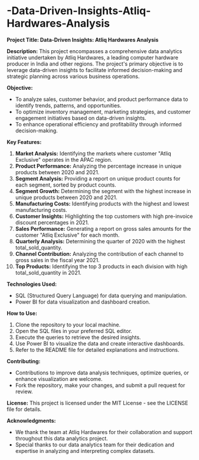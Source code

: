 # -Data-Driven-Insights-Atliq-Hardwares-Analysis

**Project Title: Data-Driven Insights: Atliq Hardwares Analysis**


**Description:**
This project encompasses a comprehensive data analytics initiative undertaken by Atliq Hardwares, a leading computer hardware producer in India and other regions. The project's primary objective is to leverage data-driven insights to facilitate informed decision-making and strategic planning across various business operations.

**Objective:**
- To analyze sales, customer behavior, and product performance data to identify trends, patterns, and opportunities.
- To optimize inventory management, marketing strategies, and customer engagement initiatives based on data-driven insights.
- To enhance operational efficiency and profitability through informed decision-making.

**Key Features:**
1. **Market Analysis:** Identifying the markets where customer "Atliq Exclusive" operates in the APAC region.
2. **Product Performance:** Analyzing the percentage increase in unique products between 2020 and 2021.
3. **Segment Analysis:** Providing a report on unique product counts for each segment, sorted by product counts.
4. **Segment Growth:** Determining the segment with the highest increase in unique products between 2020 and 2021.
5. **Manufacturing Costs:** Identifying products with the highest and lowest manufacturing costs.
6. **Customer Insights:** Highlighting the top customers with high pre-invoice discount percentages in 2021.
7. **Sales Performance:** Generating a report on gross sales amounts for the customer "Atliq Exclusive" for each month.
8. **Quarterly Analysis:** Determining the quarter of 2020 with the highest total_sold_quantity.
9. **Channel Contribution:** Analyzing the contribution of each channel to gross sales in the fiscal year 2021.
10. **Top Products:** Identifying the top 3 products in each division with high total_sold_quantity in 2021.

**Technologies Used:**
- SQL (Structured Query Language) for data querying and manipulation.
- Power BI for data visualization and dashboard creation.

**How to Use:**
1. Clone the repository to your local machine.
2. Open the SQL files in your preferred SQL editor.
3. Execute the queries to retrieve the desired insights.
4. Use Power BI to visualize the data and create interactive dashboards.
5. Refer to the README file for detailed explanations and instructions.

**Contributing:**
- Contributions to improve data analysis techniques, optimize queries, or enhance visualization are welcome.
- Fork the repository, make your changes, and submit a pull request for review.

**License:**
This project is licensed under the MIT License - see the LICENSE file for details.

**Acknowledgments:**
- We thank the team at Atliq Hardwares for their collaboration and support throughout this data analytics project.
- Special thanks to our data analytics team for their dedication and expertise in analyzing and interpreting complex datasets.
